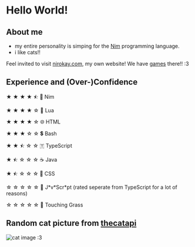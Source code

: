 # Hello World!

## About me

* my entire personality is simping for the [Nim](https://nim-lang.org/) programming language.
* i like cats!!

Feel invited to visit [nirokay.com](https://nirokay.com/), my own website! We have [games](https://nirokay.com/games.html) there!! :3

## Experience and (Over-)Confidence

★ ★ ★ ★ ⯪ 👑 Nim

★ ★ ★ ★ ☆ 🌙 Lua

★ ★ ★ ★ ☆ 🌐 HTML

★ ★ ★ ☆ ☆ 💲 Bash

★ ★ ⯪ ☆ ☆ 🇹 TypeScript

★ ⯪ ☆ ☆ ☆ ☕ Java

★ ⯪ ☆ ☆ ☆ 💅 CSS

☆ ☆ ☆ ☆ ☆ 💩 J\*v\*Scr\*pt (rated seperate from TypeScript for a lot of reasons)

☆ ☆ ☆ ☆ ☆ 🤢 Touching Grass

## Random cat picture from [thecatapi](https://thecatapi.com/)

![cat image :3](https://api.thecatapi.com/v1/images/search?format=src&size=full)
